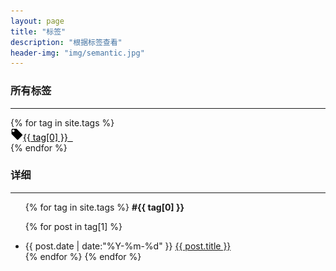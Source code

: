 ```yaml
---
layout: page
title: "标签"
description: "根据标签查看"  
header-img: "img/semantic.jpg"  
---
```


### 所有标签
--------------------
<div id='tag_cloud'>
{% for tag in site.tags %}
 <div id="#">
 <img src="/img/标签.png" width=20px height=20px/><a style="color:#000000" href="#{{ tag[0] }}" title="{{ tag[0] }}" rel="{{ tag[1].size }}">{{ tag[0] }}&nbsp;&nbsp;</a></div>
{% endfor %}
</div>

### 详细
--------------------
<ul class="listing">
{% for tag in site.tags %}
  <b class="listing-seperator" id="{{ tag[0] }}">#{{ tag[0] }}</b>

 
{% for post in tag[1] %}
  <li class="listing-item">
  <time datetime="{{ post.date | date:"%Y-%m-%d" }}">{{ post.date | date:"%Y-%m-%d" }}</time>
  <a href="{{ post.url }}" title="{{ post.title }}">{{ post.title }}</a>
  </li>
{% endfor %}
{% endfor %}
</ul>

<script src="/media/js/jquery.tagcloud.js" type="text/javascript" charset="utf-8"></script> 
<script language="javascript">
$.fn.tag_cloud.defaults = {
    size: {start: 1, end: 1, unit: 'em'},
      color: {start: '#f8e0e6', end: '#ff3333'}
};

$(function () {
    $('#tag_cloud a').tagcloud();
});
</script>
